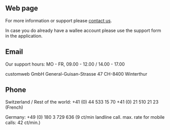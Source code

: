 ## Web page
 
For more information or support please <a href="supportUrl" target="_blank">contact us</a>. 

In case you do already have a wallee account please use the support form in the application.
 
## Email

Our support hours:
MO - FR, 09.00 - 12.00 / 14.00 - 17.00

customweb GmbH
General-Guisan-Strasse 47
CH-8400 Winterthur

 
## Phone
 
Switzerland / Rest of the world:
+41 (0) 44 533 15 70
+41 (0) 21 510 21 23 (French)

Germany:
+49 (0) 180 3 729 636
(9 ct/min landline call. max. rate for mobile calls: 42 ct/min.)